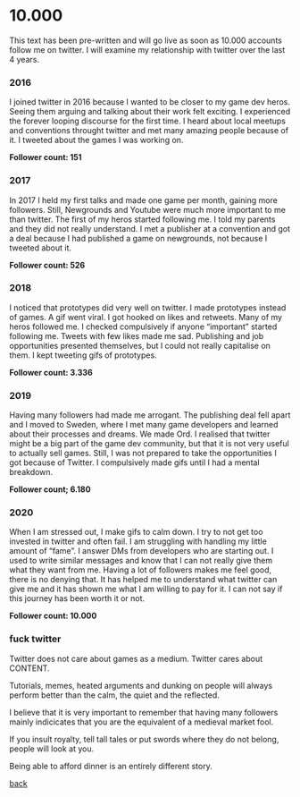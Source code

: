 <h1>10.000</h1>

This text has been pre-written and will go live as soon as 10.000 accounts follow me on twitter. I will examine my relationship with twitter over the last 4 years. 

<h3>2016</h3>

I joined twitter in 2016 because I wanted to be closer to my game dev heros. Seeing them arguing and talking about their work felt exciting. I experienced the forever looping discourse for the first time. I heard about local meetups and conventions throught twitter and met many amazing people because of it. 
I tweeted about the games I was working on.


**Follower count: 151**


<h3>2017</h3>

In 2017 I held my first talks and made one game per month, gaining more followers. Still, Newgrounds and Youtube were much more important to me than twitter. The first of my heros started following me. I told my parents and they did not really understand.
I met a publisher at a convention and got a deal because I had published a game on newgrounds, not because I tweeted about it.

**Follower count: 526**


<h3>2018</h3>

I noticed that prototypes did very well on twitter. I made prototypes instead of games. A gif went viral. I got hooked on likes and retweets.
Many of my heros followed me. I checked compulsively if anyone “important” started following me. Tweets with few likes made me sad.
Publishing and job opportunities presented themselves, but I could not really capitalise on them. I kept tweeting gifs of prototypes. 

**Follower count: 3.336**


<h3>2019</h3>

Having many followers had made me arrogant.
The publishing deal fell apart and I moved to Sweden, where I met many game developers and learned about their processes and dreams.
We made Ord. 
I realised that twitter might be a big part of the game dev community, but that it is not very useful to actually sell games. Still, I was not prepared to take the opportunities I got because of Twitter.
I compulsively made gifs until I had a mental breakdown.

**Follower count; 6.180**


<h3>2020 </h3>

When I am stressed out, I make gifs to calm down. I try to not get too invested in twitter and often fail.
I am struggling with handling my little amount of “fame”. 
I answer DMs from developers who are starting out. I used to write similar messages and know that I can not really give them what they want from me.
Having a lot of followers makes me feel good, there is no denying that. 
It has helped me to understand what twitter can give me and it has shown me what I am willing to pay for it.
I can not say if this journey has been worth it or not.

**Follower count: 10.000**

<h3>fuck twitter</h3>

Twitter does not care about games as a medium.
Twitter cares about CONTENT.

Tutorials, memes, heated arguments and dunking on people will always perform better than the calm, the quiet and the reflected.

I believe that it is very important to remember that having many followers mainly indicicates that you are the equivalent of a medieval market fool.

If you insult royalty, tell tall tales or put swords where they do not belong, people will look at you.

Being able to afford dinner is an entirely different story. 


[back](thinking)




